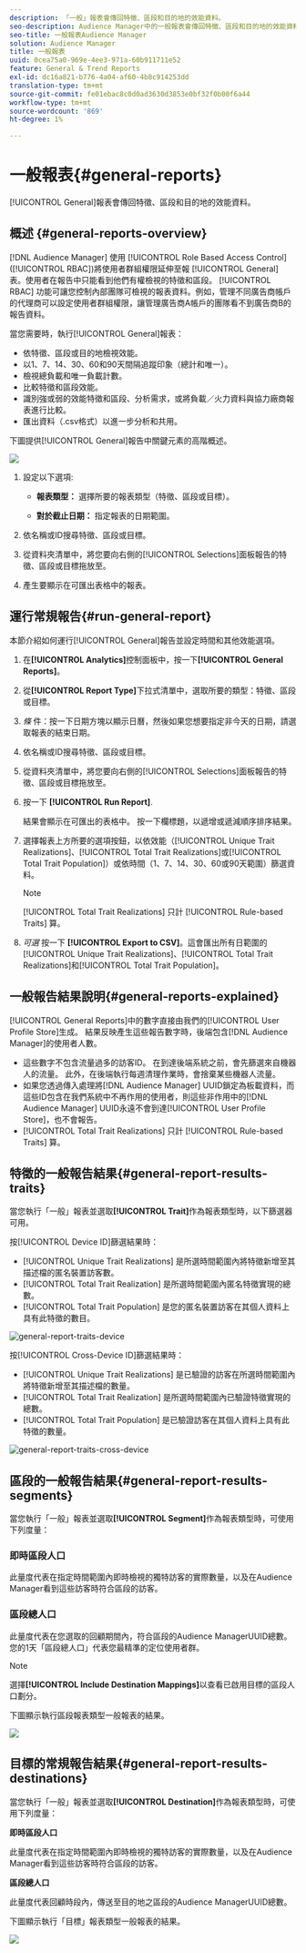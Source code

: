 ```yaml
---
description: 「一般」報表會傳回特徵、區段和目的地的效能資料。
seo-description: Audience Manager中的一般報表會傳回特徵、區段和目的地的效能資料。
seo-title: 一般報表Audience Manager
solution: Audience Manager
title: 一般報表
uuid: 0cea75a0-969e-4ee3-971a-60b911711e52
feature: General & Trend Reports
exl-id: dc16a821-b776-4a04-af60-4b8c914253dd
translation-type: tm+mt
source-git-commit: fe01ebac8c0d0ad3630d3853e0bf32f0b00f6a44
workflow-type: tm+mt
source-wordcount: '869'
ht-degree: 1%

---
```


# 一般報表{#general-reports}

[!UICONTROL General]報表會傳回特徵、區段和目的地的效能資料。

## 概述 {#general-reports-overview}

<!-- 

c_general_reports.xml

 -->

[!DNL Audience Manager] 使用 [!UICONTROL Role Based Access Control] ([!UICONTROL RBAC])將使用者群組權限延伸至報 [!UICONTROL General] 表。使用者在報告中只能看到他們有權檢視的特徵和區段。 [!UICONTROL RBAC] 功能可讓您控制內部團隊可檢視的報表資料。例如，管理不同廣告商帳戶的代理商可以設定使用者群組權限，讓管理廣告商A帳戶的團隊看不到廣告商B的報告資料。

當您需要時，執行[!UICONTROL General]報表：

* 依特徵、區段或目的地檢視效能。
* 以1、7、14、30、60和90天間隔追蹤印象（總計和唯一）。
* 檢視總負載和唯一負載計數。
* 比較特徵和區段效能。
* 識別強或弱的效能特徵和區段、分析需求，或將負載／火力資料與協力廠商報表進行比較。
* 匯出資料（.csv格式）以進一步分析和共用。

下圖提供[!UICONTROL General]報告中關鍵元素的高階概述。

![](assets/general_reports.png)

1. 設定以下選項: 

   * **報表類型：** 選擇所要的報表類型（特徵、區段或目標）。

   * **對於截止日期：** 指定報表的日期範圍。

2. 依名稱或ID搜尋特徵、區段或目標。
3. 從資料夾清單中，將您要向右側的[!UICONTROL Selections]面板報告的特徵、區段或目標拖放至。
4. 產生要顯示在可匯出表格中的報表。

## 運行常規報告{#run-general-report}

本節介紹如何運行[!UICONTROL General]報告並設定時間和其他效能選項。

<!-- 

t_run_general_report.xml

 -->

1. 在&#x200B;**[!UICONTROL Analytics]**&#x200B;控制面板中，按一下&#x200B;**[!UICONTROL General Reports]**。
1. 從&#x200B;**[!UICONTROL Report Type]**&#x200B;下拉式清單中，選取所要的類型：特徵、區段或目標。
1. *條* 件：按一下日期方塊以顯示日曆，然後如果您想要指定非今天的日期，請選取報表的結束日期。
1. 依名稱或ID搜尋特徵、區段或目標。
1. 從資料夾清單中，將您要向右側的[!UICONTROL Selections]面板報告的特徵、區段或目標拖放至。
1. 按一下 **[!UICONTROL Run Report]**.

   結果會顯示在可匯出的表格中。 按一下欄標題，以遞增或遞減順序排序結果。
1. 選擇報表上方所要的選項按鈕，以依效能（[!UICONTROL Unique Trait Realizations]、[!UICONTROL Total Trait Realizations]或[!UICONTROL Total Trait Population]）或依時間（1、7、14、30、60或90天範圍）篩選資料。

   >[!NOTE]
   >
   >[!UICONTROL Total Trait Realizations] 只計 [!UICONTROL Rule-based Traits] 算。

1. *可選* 按一下 **[!UICONTROL Export to CSV]**。這會匯出所有日範圍的[!UICONTROL Unique Trait Realizations]、[!UICONTROL Total Trait Realizations]和[!UICONTROL Total Trait Population]。

## 一般報告結果說明{#general-reports-explained}

[!UICONTROL General Reports]中的數字直接由我們的[!UICONTROL User Profile Store]生成。 結果反映產生這些報告數字時，後端包含[!DNL Audience Manager]的使用者人數。

* 這些數字不包含流量過多的訪客ID。 在到達後端系統之前，會先篩選來自機器人的流量。 此外，在後端執行每週清理作業時，會捨棄某些機器人流量。
* 如果您透過傳入處理將[!DNL Audience Manager] UUID鎖定為板載資料，而這些ID包含在我們系統中不再作用的使用者，則這些非作用中的[!DNL Audience Manager] UUID永遠不會到達[!UICONTROL User Profile Store]，也不會報告。
* [!UICONTROL Total Trait Realizations] 只計 [!UICONTROL Rule-based Traits] 算。

## 特徵的一般報告結果{#general-report-results-traits}

當您執行「一般」報表並選取&#x200B;**[!UICONTROL Trait]**&#x200B;作為報表類型時，以下篩選器可用。

按[!UICONTROL Device ID]篩選結果時：

* [!UICONTROL Unique Trait Realizations] 是所選時間範圍內將特徵新增至其描述檔的匿名裝置訪客數。
* [!UICONTROL Total Trait Realization] 是所選時間範圍內匿名特徵實現的總數。
* [!UICONTROL Total Trait Population] 是您的匿名裝置訪客在其個人資料上具有此特徵的數目。

![general-report-traits-device](assets/general-report-traits-deviceid.png)

按[!UICONTROL Cross-Device ID]篩選結果時：

* [!UICONTROL Unique Trait Realizations] 是已驗證的訪客在所選時間範圍內將特徵新增至其描述檔的數量。
* [!UICONTROL Total Trait Realization] 是所選時間範圍內已驗證特徵實現的總數。
* [!UICONTROL Total Trait Population] 是已驗證訪客在其個人資料上具有此特徵的數量。

![general-report-traits-cross-device](assets/general-report-traits-cross-device.png)

<!-- 
### Unique Trait Realizations

This metric represents the unique number of [Audience Manager Unique User IDs (UUID)](../reference/ids-in-aam.md) that qualified for the trait in your selected time range. For example, if a user visited your homepage three times on 10/1, you would see one Unique Trait Realization.

### Total Trait Realizations

This metric represents the total amount of trait fires for the trait in your selected time range. For example, if a user visited your homepage, then navigated to your tech news and your sports news sections, they would appear in the General Report as three total trait realizations, and one unique trait realization.

### Total Trait Population

This metric represents the total amount of Audience Manager UUIDs that are currently qualified for the trait. Use this number to understand the total amount of users you could use for segmentation and targeting. Typically, users remain part of a trait for [120 days](../features/traits/create-onboarded-rule-based-traits.md#set-expiration-interval). For example, a user visiting your homepage three times today and never returning afterwards, would remain as a user in this population every day until 120 days from now. At the 120 day mark, they would be removed from the population. Read our [Trait and Segment Qualification Reference](../features/traits/trait-and-segment-qualification-reference.md) for more examples on the difference between Unique Trait Realizations and Total Trait Population.

The illustration below shows the results of running a general report for the Trait report type. -->
<!-- 
![](assets/general_reports_metrics.png) -->


## 區段的一般報告結果{#general-report-results-segments}

當您執行「一般」報表並選取&#x200B;**[!UICONTROL Segment]**&#x200B;作為報表類型時，可使用下列度量：

### 即時區段人口

此量度代表在指定時間範圍內即時檢視的獨特訪客的實際數量，以及在Audience Manager看到這些訪客時符合區段的訪客。

### 區段總人口

此量度代表在您選取的回顧期間內，符合區段的Audience ManagerUUID總數。 您的1天「區段總人口」代表您最精準的定位使用者群。

>[!NOTE]
>
>選擇&#x200B;**[!UICONTROL Include Destination Mappings]**&#x200B;以查看已啟用目標的區段人口劃分。

下圖顯示執行區段報表類型一般報表的結果。

![](assets/general_reports_segment_metrics.png)

## 目標的常規報告結果{#general-report-results-destinations}

當您執行「一般」報表並選取&#x200B;**[!UICONTROL Destination]**&#x200B;作為報表類型時，可使用下列度量：

**即時區段人口**

此量度代表在指定時間範圍內即時檢視的獨特訪客的實際數量，以及在Audience Manager看到這些訪客時符合區段的訪客。

**區段總人口**

此量度代表回顧時段內，傳送至目的地之區段的Audience ManagerUUID總數。

下圖顯示執行「目標」報表類型一般報表的結果。

![](assets/general_reports_destinations.png)
